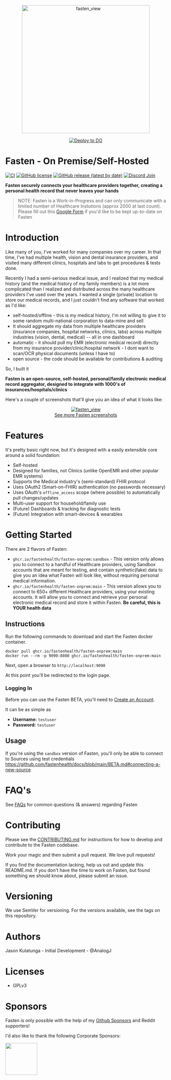 <p align="center">
  <a href="https://github.com/fastenhealth/fasten-onprem">
  <img width="400" alt="fasten_view" src="frontend/src/assets/banner/banner.png">
  </a>
</p>

<p align="center">
  <a href="https://cloud.digitalocean.com/apps/new?repo=https://github.com/cfu288/fasten-onprem/tree/add-deploy-to-digital-ocean-button">
    <img src="https://www.deploytodo.com/do-btn-blue.svg" alt="Deploy to DO">
  </a>
</p>

# Fasten - On Premise/Self-Hosted

[![CI](https://github.com/fastenhealth/fasten-onprem/actions/workflows/ci.yaml/badge.svg)](https://github.com/fastenhealth/fasten-onprem/actions/workflows/ci.yaml)
[![GitHub license](https://img.shields.io/github/license/fastenhealth/fasten-onprem?style=flat-square)](https://github.com/fastenhealth/fasten-onprem/blob/main/LICENSE.md)
[![GitHub release (latest by date)](https://img.shields.io/github/v/release/fastenhealth/fasten-onprem?style=flat-square)](https://github.com/fastenhealth/fasten-onprem/releases/latest)
[![Discord Join](https://img.shields.io/badge/discord-join-blueviolet?style=flat-square&logo=discord)](https://discord.gg/Bykz6BAN8p)

**Fasten securely connects your healthcare providers together, creating a personal health record that never leaves your hands**

> NOTE: Fasten is a Work-in-Progress and can only communicate with a limited number of Healthcare Instutions (approx 2000 at last count).
> Please fill out this [Google Form](https://forms.gle/SNsYX9BNMXB6TuTw6) if you'd like to be kept up-to-date on Fasten 

# Introduction

Like many of you, I've worked for many companies over my career. In that time, I've had multiple health, vision and dental 
insurance providers, and visited many different clinics, hospitals and labs to get procedures & tests done.

Recently I had a semi-serious medical issue, and I realized that my medical history (and the medical history of my family members) 
is a lot more complicated than I realized and distributed across the many healthcare providers I've used over the years. 
I wanted a single (private) location to store our medical records, and I just couldn't find any software that worked as I'd like:

- self-hosted/offline - this is my medical history, I'm not willing to give it to some random multi-national corporation to data-mine and sell 
- It should aggregate my data from multiple healthcare providers (insurance companies, hospital networks, clinics, labs) across multiple industries (vision, dental, medical) -- all in one dashboard 
- automatic - it should pull my EMR (electronic medical record) directly from my insurance provider/clinic/hospital network - I dont want to scan/OCR physical documents (unless I have to)
- open source - the code should be available for contributions & auditing

So, I built it

**Fasten is an open-source, self-hosted, personal/family electronic medical record aggregator, designed to integrate with 1000's of insurances/hospitals/clinics**

Here's a couple of screenshots that'll give you an idea of what it looks like:


<p align="center">
  <a href="https://imgur.com/a/vfgojBD">
  <img alt="fasten_view" src="https://i.imgur.com/UaZyEbN.png">
  </a>
  <br/>
  <a href="https://imgur.com/a/vfgojBD">See more Fasten screenshots</a>
</p>

# Features

It's pretty basic right now, but it's designed with a easily extensible core around a solid foundation:

- Self-hosted
- Designed for families, not Clinics (unlike OpenEMR and other popular EMR systems)
- Supports the Medical industry's (semi-standard) FHIR protocol
- Uses OAuth2 (Smart-on-FHIR) authentication (no passwords necessary)
- Uses OAuth's `offline_access` scope (where possible) to automatically pull changes/updates
- Multi-user support for household/family use
- (Future) Dashboards & tracking for diagnostic tests
- (Future) Integration with smart-devices & wearables

# Getting Started

There are 2 flavors of Fasten:
- `ghcr.io/fastenhealth/fasten-onprem:sandbox` - This version only allows you to connect to a handful of Healthcare providers, using Sandbox accounts that are meant for testing, and contain synthetic(fake) data to give you an idea what Fasten will look like, without requiring personal medical information.
- `ghcr.io/fastenhealth/fasten-onprem:main` - This version allows you to connect to 650+ different Healthcare providers, using your existing accounts. It will allow you to connect and retrieve your personal electronic medical record and store it within Fasten. **Be careful, this is YOUR health data**

## Instructions

Run the following commands to download and start the Fasten docker container.
```
docker pull ghcr.io/fastenhealth/fasten-onprem:main 
docker run --rm -p 9090:8080 ghcr.io/fastenhealth/fasten-onprem:main 
```

Next, open a browser to `http://localhost:9090`

At this point you'll be redirected to the login page.

### Logging In

Before you can use the Fasten BETA, you'll need to [Create an Account](http://localhost:9090/web/auth/signup).

It can be as simple as
- **Username:** `testuser`
- **Password:** `testuser`


## Usage

If you're using the `sandbox` version of Fasten, you'll only be able to connect to Sources using test credentials
https://github.com/fastenhealth/docs/blob/main/BETA.md#connecting-a-new-source

# FAQ's

See [FAQs](https://github.com/fastenhealth/docs/blob/main/FAQs.md) for common questions (& answers) regarding Fasten

# Contributing

Please see the [CONTRIBUTING.md](CONTRIBUTING.md) for instructions for how to develop and contribute to the Fasten codebase.

Work your magic and then submit a pull request. We love pull requests!

If you find the documentation lacking, help us out and update this README.md. If you don't have the time to work on Fasten, but found something we should know about, please submit an issue.

# Versioning

We use SemVer for versioning. For the versions available, see the tags on this repository.

# Authors

Jason Kulatunga - Initial Development - @AnalogJ

# Licenses

- GPLv3

# Sponsors

Fasten is only possible with the help of my [Github Sponsors](https://github.com/sponsors/AnalogJ/) and Reddit supporters!

I'd also like to thank the following Corporate Sponsors:

<a href="https://depot.dev/"><img src="https://raw.githubusercontent.com/fastenhealth/docs/main/img/sponsors/depot.png" height="100px" /></a>

